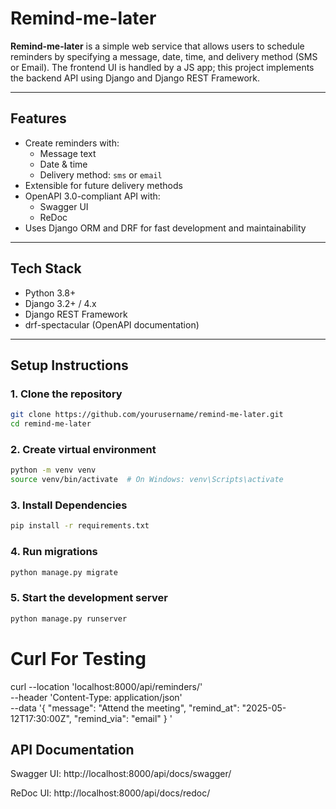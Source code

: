 # Remind-me-later

**Remind-me-later** is a simple web service that allows users to schedule reminders by specifying a message, date, time,
and delivery method (SMS or Email). The frontend UI is handled by a JS app; this project implements the backend API
using Django and Django REST Framework.

---

## Features

- Create reminders with:
    - Message text
    - Date & time
    - Delivery method: `sms` or `email`
- Extensible for future delivery methods
- OpenAPI 3.0-compliant API with:
    - Swagger UI
    - ReDoc
- Uses Django ORM and DRF for fast development and maintainability

---

## Tech Stack

- Python 3.8+
- Django 3.2+ / 4.x
- Django REST Framework
- drf-spectacular (OpenAPI documentation)

---

## Setup Instructions

### 1. Clone the repository

```bash
git clone https://github.com/yourusername/remind-me-later.git
cd remind-me-later
````

### 2. Create virtual environment

```bash
python -m venv venv
source venv/bin/activate  # On Windows: venv\Scripts\activate
```

### 3. Install Dependencies

```bash
pip install -r requirements.txt
```

### 4. Run migrations

```bash
python manage.py migrate
```

### 5. Start the development server

```bash
python manage.py runserver
```

# Curl For Testing

curl --location 'localhost:8000/api/reminders/' \
--header 'Content-Type: application/json' \
--data '{
"message": "Attend the meeting",
"remind_at": "2025-05-12T17:30:00Z",
"remind_via": "email"
}
'

## API Documentation
Swagger UI: http://localhost:8000/api/docs/swagger/

ReDoc UI: http://localhost:8000/api/docs/redoc/